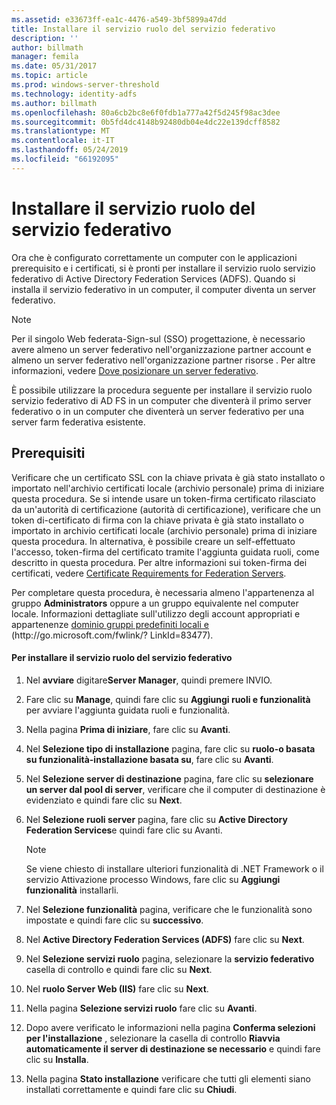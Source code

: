 ```yaml
---
ms.assetid: e33673ff-ea1c-4476-a549-3bf5899a47dd
title: Installare il servizio ruolo del servizio federativo
description: ''
author: billmath
manager: femila
ms.date: 05/31/2017
ms.topic: article
ms.prod: windows-server-threshold
ms.technology: identity-adfs
ms.author: billmath
ms.openlocfilehash: 80a6cb2bc8e6f0fdb1a777a42f5d245f98ac3dee
ms.sourcegitcommit: 0b5fd4dc4148b92480db04e4dc22e139dcff8582
ms.translationtype: MT
ms.contentlocale: it-IT
ms.lasthandoff: 05/24/2019
ms.locfileid: "66192095"
---
```

# <a name="install-the-federation-service-role-service"></a>Installare il servizio ruolo del servizio federativo

Ora che è configurato correttamente un computer con le applicazioni prerequisito e i certificati, si è pronti per installare il servizio ruolo servizio federativo di Active Directory Federation Services \(ADFS\). Quando si installa il servizio federativo in un computer, il computer diventa un server federativo.  
  
> [!NOTE]  
> Per il singolo Web federata\-Sign\-sul \(SSO\) progettazione, è necessario avere almeno un server federativo nell'organizzazione partner account e almeno un server federativo nell'organizzazione partner risorse . Per altre informazioni, vedere [Dove posizionare un server federativo](https://technet.microsoft.com/library/dd807127.aspx).  
  
È possibile utilizzare la procedura seguente per installare il servizio ruolo servizio federativo di AD FS in un computer che diventerà il primo server federativo o in un computer che diventerà un server federativo per una server farm federativa esistente.  
  
## <a name="prerequisites"></a>Prerequisiti  
Verificare che un certificato SSL con la chiave privata è già stato installato o importato nell'archivio certificati locale \(archivio personale\) prima di iniziare questa procedura. Se si intende usare un token\-firma certificato rilasciato da un'autorità di certificazione \(autorità di certificazione\), verificare che un token di\-certificato di firma con la chiave privata è già stato installato o importato in archivio certificati locale \(archivio personale\) prima di iniziare questa procedura. In alternativa, è possibile creare un self\-effettuato l'accesso, token\-firma del certificato tramite l'aggiunta guidata ruoli, come descritto in questa procedura. Per altre informazioni sui token\-firma dei certificati, vedere [Certificate Requirements for Federation Servers](https://technet.microsoft.com/library/dd807040.aspx).  
  
Per completare questa procedura, è necessaria almeno l'appartenenza al gruppo **Administrators** oppure a un gruppo equivalente nel computer locale.  Informazioni dettagliate sull'utilizzo degli account appropriati e appartenenze [dominio gruppi predefiniti locali e](https://go.microsoft.com/fwlink/?LinkId=83477) \(http:\/\/go.microsoft.com\/fwlink\/? LinkId\=83477\).   
  
#### <a name="to-install-the-federation-service-role-service"></a>Per installare il servizio ruolo del servizio federativo  
  
1.  Nel **avviare** digitare**Server Manager**, quindi premere INVIO.  
  
2.  Fare clic su **Manage**, quindi fare clic su **Aggiungi ruoli e funzionalità** per avviare l'aggiunta guidata ruoli e funzionalità.  
  
3.  Nella pagina **Prima di iniziare**, fare clic su **Avanti**.  
  
4.  Nel **Selezione tipo di installazione** pagina, fare clic su **ruolo\-o basata su funzionalità\-installazione basata su**, fare clic su **Avanti**.  
  
5.  Nel **Selezione server di destinazione** pagina, fare clic su **selezionare un server dal pool di server**, verificare che il computer di destinazione è evidenziato e quindi fare clic su **Next**.  
  
6.  Nel **Selezione ruoli server** pagina, fare clic su **Active Directory Federation Services**e quindi fare clic su Avanti.  
  
    > [!NOTE]  
    > Se viene chiesto di installare ulteriori funzionalità di .NET Framework o il servizio Attivazione processo Windows, fare clic su **Aggiungi funzionalità** installarli.  
  
7.  Nel **Selezione funzionalità** pagina, verificare che le funzionalità sono impostate e quindi fare clic su **successivo**.  
  
8.  Nel **Active Directory Federation Services \(ADFS\)**  fare clic su **Next**.  
  
9. Nel **Selezione servizi ruolo** pagina, selezionare la **servizio federativo** casella di controllo e quindi fare clic su **Next**.  
  
10. Nel **ruolo Server Web \(IIS\)**  fare clic su **Next**.  
  
11. Nella pagina **Selezione servizi ruolo** fare clic su **Avanti**.  
  
12. Dopo avere verificato le informazioni nella pagina **Conferma selezioni per l'installazione** , selezionare la casella di controllo **Riavvia automaticamente il server di destinazione se necessario** e quindi fare clic su **Installa**.  
  
13. Nella pagina **Stato installazione** verificare che tutti gli elementi siano installati correttamente e quindi fare clic su **Chiudi**.  
  

